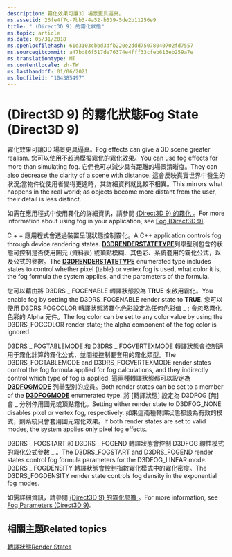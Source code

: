 ```yaml
---
description: 霧化效果可讓3D 場景更具逼真。
ms.assetid: 26fe4f7c-7bb3-4a52-b539-5de2b11256e9
title: " (Direct3D 9) 的霧化狀態"
ms.topic: article
ms.date: 05/31/2018
ms.openlocfilehash: 61d3103cbbd3dfb220e2ddd75078040702fd7557
ms.sourcegitcommit: a47bd86f517de76374e4fff33cfeb613eb259a7e
ms.translationtype: MT
ms.contentlocale: zh-TW
ms.lasthandoff: 01/06/2021
ms.locfileid: "104385497"
---
```

# <a name="fog-state-direct3d-9"></a><span data-ttu-id="8898f-103"> (Direct3D 9) 的霧化狀態</span><span class="sxs-lookup"><span data-stu-id="8898f-103">Fog State (Direct3D 9)</span></span>

<span data-ttu-id="8898f-104">霧化效果可讓3D 場景更具逼真。</span><span class="sxs-lookup"><span data-stu-id="8898f-104">Fog effects can give a 3D scene greater realism.</span></span> <span data-ttu-id="8898f-105">您可以使用不超過模擬霧化的霧化效果。</span><span class="sxs-lookup"><span data-stu-id="8898f-105">You can use fog effects for more than simulating fog.</span></span> <span data-ttu-id="8898f-106">它們也可以減少具有距離的場景清晰度。</span><span class="sxs-lookup"><span data-stu-id="8898f-106">They can also decrease the clarity of a scene with distance.</span></span> <span data-ttu-id="8898f-107">這會反映真實世界中發生的狀況;當物件從使用者變得更遠時，其詳細資料就比較不相異。</span><span class="sxs-lookup"><span data-stu-id="8898f-107">This mirrors what happens in the real world; as objects become more distant from the user, their detail is less distinct.</span></span>

<span data-ttu-id="8898f-108">如需在應用程式中使用霧化的詳細資訊，請參閱 [ (Direct3D 9) 的霧化 ](fog.md)。</span><span class="sxs-lookup"><span data-stu-id="8898f-108">For more information about using fog in your application, see [Fog (Direct3D 9)](fog.md).</span></span>

<span data-ttu-id="8898f-109">C + + 應用程式會透過裝置呈現狀態控制霧化。</span><span class="sxs-lookup"><span data-stu-id="8898f-109">A C++ application controls fog through device rendering states.</span></span> <span data-ttu-id="8898f-110">[**D3DRENDERSTATETYPE**](./d3drenderstatetype.md)列舉型別包含的狀態可控制是否使用圖元 (資料表) 或頂點模糊、其色彩、系統套用的霧化公式，以及公式的參數。</span><span class="sxs-lookup"><span data-stu-id="8898f-110">The [**D3DRENDERSTATETYPE**](./d3drenderstatetype.md) enumerated type includes states to control whether pixel (table) or vertex fog is used, what color it is, the fog formula the system applies, and the parameters of the formula.</span></span>

<span data-ttu-id="8898f-111">您可以藉由將 D3DRS \_ FOGENABLE 轉譯狀態設為 **TRUE** 來啟用霧化。</span><span class="sxs-lookup"><span data-stu-id="8898f-111">You enable fog by setting the D3DRS\_FOGENABLE render state to **TRUE**.</span></span> <span data-ttu-id="8898f-112">您可以使用 D3DRS FOGCOLOR 轉譯狀態將霧化色彩設定為任何色彩值 \_ ; 會忽略霧化色彩的 Alpha 元件。</span><span class="sxs-lookup"><span data-stu-id="8898f-112">The fog color can be set to any color value by using the D3DRS\_FOGCOLOR render state; the alpha component of the fog color is ignored.</span></span>

<span data-ttu-id="8898f-113">D3DRS \_ FOGTABLEMODE 和 D3DRS \_ FOGVERTEXMODE 轉譯狀態會控制適用于霧化計算的霧化公式，並間接控制要套用的霧化類型。</span><span class="sxs-lookup"><span data-stu-id="8898f-113">The D3DRS\_FOGTABLEMODE and D3DRS\_FOGVERTEXMODE render states control the fog formula applied for fog calculations, and they indirectly control which type of fog is applied.</span></span> <span data-ttu-id="8898f-114">這兩種轉譯狀態都可以設定為 [**D3DFOGMODE**](./d3dfogmode.md) 列舉型別的成員。</span><span class="sxs-lookup"><span data-stu-id="8898f-114">Both render states can be set to a member of the [**D3DFOGMODE**](./d3dfogmode.md) enumerated type.</span></span> <span data-ttu-id="8898f-115">將 [轉譯狀態] 設定為 D3DFOG [無] 會 \_ 分別停用圖元或頂點霧化。</span><span class="sxs-lookup"><span data-stu-id="8898f-115">Setting either render state to D3DFOG\_NONE disables pixel or vertex fog, respectively.</span></span> <span data-ttu-id="8898f-116">如果這兩種轉譯狀態都設為有效的模式，則系統只會套用圖元霧化效果。</span><span class="sxs-lookup"><span data-stu-id="8898f-116">If both render states are set to valid modes, the system applies only pixel fog effects.</span></span>

<span data-ttu-id="8898f-117">D3DRS \_ FOGSTART 和 D3DRS \_ FOGEND 轉譯狀態會控制 D3DFOG 線性模式的霧化公式參數 \_ 。</span><span class="sxs-lookup"><span data-stu-id="8898f-117">The D3DRS\_FOGSTART and D3DRS\_FOGEND render states control fog formula parameters for the D3DFOG\_LINEAR mode.</span></span> <span data-ttu-id="8898f-118">D3DRS \_ FOGDENSITY 轉譯狀態會控制指數霧化模式中的霧化密度。</span><span class="sxs-lookup"><span data-stu-id="8898f-118">The D3DRS\_FOGDENSITY render state controls fog density in the exponential fog modes.</span></span>

<span data-ttu-id="8898f-119">如需詳細資訊，請參閱 [ (Direct3D 9) 的霧化參數 ](fog-parameters.md)。</span><span class="sxs-lookup"><span data-stu-id="8898f-119">For more information, see [Fog Parameters (Direct3D 9)](fog-parameters.md).</span></span>

## <a name="related-topics"></a><span data-ttu-id="8898f-120">相關主題</span><span class="sxs-lookup"><span data-stu-id="8898f-120">Related topics</span></span>

<dl> <dt>

[<span data-ttu-id="8898f-121">轉譯狀態</span><span class="sxs-lookup"><span data-stu-id="8898f-121">Render States</span></span>](render-states.md)
</dt> </dl>

 

 
